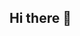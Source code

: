 ## Hi there 👋

<!--
**sanidhya2510/sanidhya2510** is a ✨ _special_ ✨ repository because its `README.md` (this file) appears on your GitHub profile.

[![Sanidhya's GitHub stats](https://github-readme-stats.vercel.app/api?username=sanidhya2510)](https://github.com/sanidhya2510/github-readme-stats)



